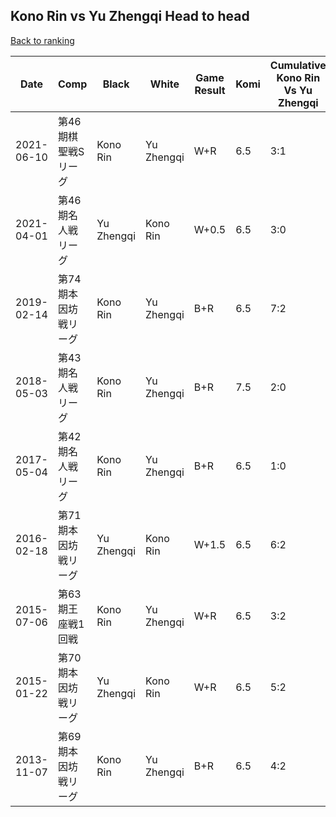 ## Kono Rin vs Yu Zhengqi Head to head

[Back to ranking](../../index.md)




| **Date** | **Comp** | **Black** | **White** | **Game Result** | **Komi** | **Cumulative Kono Rin Vs Yu Zhengqi** | **Kono Rin Streak** | **Yu Zhengqi Streak** | 
| --- | --- | --- | --- | --- | --- | --- | --- | --- |
| 2021-06-10 | 第46期棋聖戦Sリーグ | Kono Rin | Yu Zhengqi | W+R | 6.5 | 3:1 | 0 | 1 | 
| 2021-04-01 | 第46期名人戦リーグ | Yu Zhengqi | Kono Rin | W+0.5 | 6.5 | 3:0 | 3 | 0 | 
| 2019-02-14 | 第74期本因坊戦リーグ | Kono Rin | Yu Zhengqi | B+R | 6.5 | 7:2 | 4 | 0 | 
| 2018-05-03 | 第43期名人戦リーグ | Kono Rin | Yu Zhengqi | B+R | 7.5 | 2:0 | 2 | 0 | 
| 2017-05-04 | 第42期名人戦リーグ | Kono Rin | Yu Zhengqi | B+R | 6.5 | 1:0 | 1 | 0 | 
| 2016-02-18 | 第71期本因坊戦リーグ | Yu Zhengqi | Kono Rin | W+1.5 | 6.5 | 6:2 | 3 | 0 | 
| 2015-07-06 | 第63期王座戦1回戦 | Kono Rin | Yu Zhengqi | W+R | 6.5 | 3:2 | 0 | 2 | 
| 2015-01-22 | 第70期本因坊戦リーグ | Yu Zhengqi | Kono Rin | W+R | 6.5 | 5:2 | 2 | 0 | 
| 2013-11-07 | 第69期本因坊戦リーグ | Kono Rin | Yu Zhengqi | B+R | 6.5 | 4:2 | 1 | 0 |




